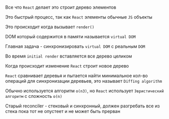 Все что `React` делает это строит дерево элементов

Это быстрый процесс, так как `React` элементы обычные `JS` объекты

Это происходит когда вызывает `render()`

DOM который содержится в памяти называется `virtual DOM`

Главная задача - синхронизировать `virtual DOM` с реальным `DOM`

Во время `initial render` вставляется все дерево целиком

Когда происходит изменение `React` строит новое дерево

`React` сравнивает деревья и пытается найти минимальное кол-во операций для синхронизации деревьев, это называет `Diffing algorithm`

Обычно используется алгоритм `o(n3)`, но `React` использует `Эвристический алгоритм` с сложность `o(n)`

Старый reconciler  - стековый и синхронный, должен разгребать все из стека пока тот не опустеет и не может быть прерван